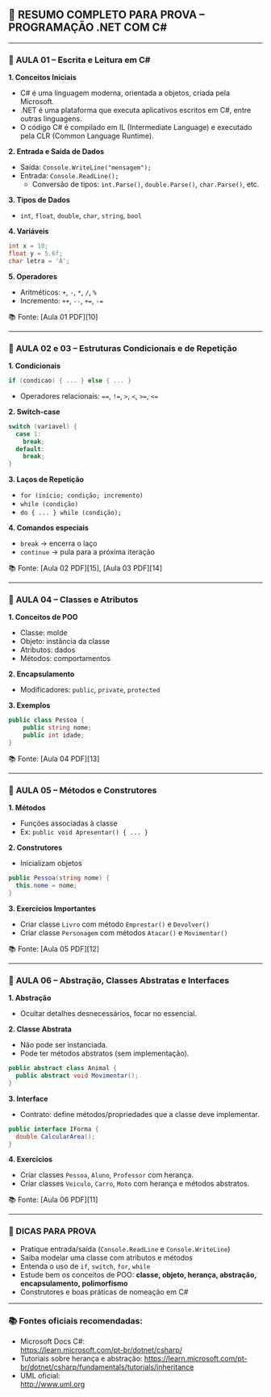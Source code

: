 

## 🧠 **RESUMO COMPLETO PARA PROVA – PROGRAMAÇÃO .NET COM C#**

---

### 📘 **AULA 01 – Escrita e Leitura em C#**
**1. Conceitos Iniciais**
- C# é uma linguagem moderna, orientada a objetos, criada pela Microsoft.
- .NET é uma plataforma que executa aplicativos escritos em C#, entre outras linguagens.
- O código C# é compilado em IL (Intermediate Language) e executado pela CLR (Common Language Runtime).

**2. Entrada e Saída de Dados**
- Saída: `Console.WriteLine("mensagem");`
- Entrada: `Console.ReadLine();`
  - Conversão de tipos: `int.Parse()`, `double.Parse()`, `char.Parse()`, etc.

**3. Tipos de Dados**
- `int`, `float`, `double`, `char`, `string`, `bool`

**4. Variáveis**
```csharp
int x = 10;
float y = 5.6f;
char letra = 'A';
```

**5. Operadores**
- Aritméticos: `+`, `-`, `*`, `/`, `%`
- Incremento: `++`, `--`, `+=`, `-=`

📚 Fonte: [Aula 01 PDF][10]

---

### 🔁 **AULA 02 e 03 – Estruturas Condicionais e de Repetição**
**1. Condicionais**
```csharp
if (condicao) { ... } else { ... }
```
- Operadores relacionais: `==`, `!=`, `>`, `<`, `>=`, `<=`

**2. Switch-case**
```csharp
switch (variavel) {
  case 1:
    break;
  default:
    break;
}
```

**3. Laços de Repetição**
- `for (início; condição; incremento)`
- `while (condição)`
- `do { ... } while (condição);`

**4. Comandos especiais**
- `break` → encerra o laço
- `continue` → pula para a próxima iteração

📚 Fonte: [Aula 02 PDF][15], [Aula 03 PDF][14]

---

### 🧱 **AULA 04 – Classes e Atributos**
**1. Conceitos de POO**
- Classe: molde
- Objeto: instância da classe
- Atributos: dados
- Métodos: comportamentos

**2. Encapsulamento**
- Modificadores: `public`, `private`, `protected`

**3. Exemplos**
```csharp
public class Pessoa {
    public string nome;
    public int idade;
}
```

📚 Fonte: [Aula 04 PDF][13]

---

### 🔧 **AULA 05 – Métodos e Construtores**
**1. Métodos**
- Funções associadas à classe
- Ex: `public void Apresentar() { ... }`

**2. Construtores**
- Inicializam objetos
```csharp
public Pessoa(string nome) {
  this.nome = nome;
}
```

**3. Exercícios Importantes**
- Criar classe `Livro` com método `Emprestar()` e `Devolver()`
- Criar classe `Personagem` com métodos `Atacar()` e `Movimentar()`

📚 Fonte: [Aula 05 PDF][12]

---

### 🧱 **AULA 06 – Abstração, Classes Abstratas e Interfaces**
**1. Abstração**
- Ocultar detalhes desnecessários, focar no essencial.

**2. Classe Abstrata**
- Não pode ser instanciada.
- Pode ter métodos abstratos (sem implementação).
```csharp
public abstract class Animal {
  public abstract void Movimentar();
}
```

**3. Interface**
- Contrato: define métodos/propriedades que a classe deve implementar.
```csharp
public interface IForma {
  double CalcularArea();
}
```

**4. Exercícios**
- Criar classes `Pessoa`, `Aluno`, `Professor` com herança.
- Criar classes `Veiculo`, `Carro`, `Moto` com herança e métodos abstratos.

📚 Fonte: [Aula 06 PDF][11]

---

### 📌 DICAS PARA PROVA
- Pratique entrada/saída (`Console.ReadLine` e `Console.WriteLine`)
- Saiba modelar uma classe com atributos e métodos
- Entenda o uso de `if`, `switch`, `for`, `while`
- Estude bem os conceitos de POO: **classe, objeto, herança, abstração, encapsulamento, polimorfismo**
- Construtores e boas práticas de nomeação em C#

---

### 📚 Fontes oficiais recomendadas:
- Microsoft Docs C#:  
  https://learn.microsoft.com/pt-br/dotnet/csharp/
- Tutoriais sobre herança e abstração:
  https://learn.microsoft.com/pt-br/dotnet/csharp/fundamentals/tutorials/inheritance  
- UML oficial:  
  http://www.uml.org  
